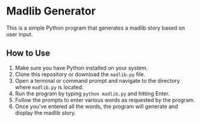 # Madlib Generator

This is a simple Python program that generates a madlib story based on user input.

## How to Use

1. Make sure you have Python installed on your system.
2. Clone this repository or download the `madlib.py` file.
3. Open a terminal or command prompt and navigate to the directory where `madlib.py` is located.
4. Run the program by typing `python madlib.py` and hitting Enter.
5. Follow the prompts to enter various words as requested by the program.
6. Once you've entered all the words, the program will generate and display the madlib story.

